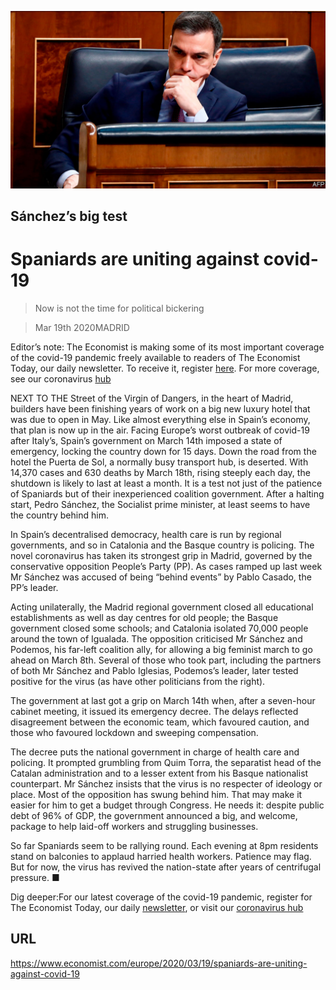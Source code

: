 ![](./images/20200321_EUP006.jpg)

## Sánchez’s big test

# Spaniards are uniting against covid-19

> Now is not the time for political bickering

> Mar 19th 2020MADRID

Editor’s note: The Economist is making some of its most important coverage of the covid-19 pandemic freely available to readers of The Economist Today, our daily newsletter. To receive it, register [here](https://www.economist.com//newslettersignup). For more coverage, see our coronavirus [hub](https://www.economist.com//coronavirus)

NEXT TO THE Street of the Virgin of Dangers, in the heart of Madrid, builders have been finishing years of work on a big new luxury hotel that was due to open in May. Like almost everything else in Spain’s economy, that plan is now up in the air. Facing Europe’s worst outbreak of covid-19 after Italy’s, Spain’s government on March 14th imposed a state of emergency, locking the country down for 15 days. Down the road from the hotel the Puerta de Sol, a normally busy transport hub, is deserted. With 14,370 cases and 630 deaths by March 18th, rising steeply each day, the shutdown is likely to last at least a month. It is a test not just of the patience of Spaniards but of their inexperienced coalition government. After a halting start, Pedro Sánchez, the Socialist prime minister, at least seems to have the country behind him.

In Spain’s decentralised democracy, health care is run by regional governments, and so in Catalonia and the Basque country is policing. The novel coronavirus has taken its strongest grip in Madrid, governed by the conservative opposition People’s Party (PP). As cases ramped up last week Mr Sánchez was accused of being “behind events” by Pablo Casado, the PP’s leader.

Acting unilaterally, the Madrid regional government closed all educational establishments as well as day centres for old people; the Basque government closed some schools; and Catalonia isolated 70,000 people around the town of Igualada. The opposition criticised Mr Sánchez and Podemos, his far-left coalition ally, for allowing a big feminist march to go ahead on March 8th. Several of those who took part, including the partners of both Mr Sánchez and Pablo Iglesias, Podemos’s leader, later tested positive for the virus (as have other politicians from the right).

The government at last got a grip on March 14th when, after a seven-hour cabinet meeting, it issued its emergency decree. The delays reflected disagreement between the economic team, which favoured caution, and those who favoured lockdown and sweeping compensation.

The decree puts the national government in charge of health care and policing. It prompted grumbling from Quim Torra, the separatist head of the Catalan administration and to a lesser extent from his Basque nationalist counterpart. Mr Sánchez insists that the virus is no respecter of ideology or place. Most of the opposition has swung behind him. That may make it easier for him to get a budget through Congress. He needs it: despite public debt of 96% of GDP, the government announced a big, and welcome, package to help laid-off workers and struggling businesses.

So far Spaniards seem to be rallying round. Each evening at 8pm residents stand on balconies to applaud harried health workers. Patience may flag. But for now, the virus has revived the nation-state after years of centrifugal pressure. ■

Dig deeper:For our latest coverage of the covid-19 pandemic, register for The Economist Today, our daily [newsletter](https://www.economist.com//newslettersignup), or visit our [coronavirus hub](https://www.economist.com//coronavirus)

## URL

https://www.economist.com/europe/2020/03/19/spaniards-are-uniting-against-covid-19
